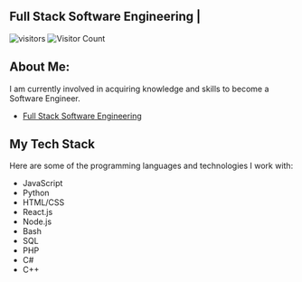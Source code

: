 ## Full Stack Software Engineering |

![visitors](https://visitor-badge.glitch.me/badge?page_id=page.id&left_color=green&right_color=red)
![Visitor Count](https://visitor-badge.glitch.me/badge?page_id=nimba005.nimba005)

## About Me:
I am currently involved in acquiring knowledge and skills to become a Software Engineer.
* [Full Stack Software Engineering](https://github.com/nimba005)

## My Tech Stack

Here are some of the programming languages and technologies I work with:

- JavaScript
- Python
- HTML/CSS
- React.js
- Node.js
- Bash
- SQL
- PHP
- C#
- C++
